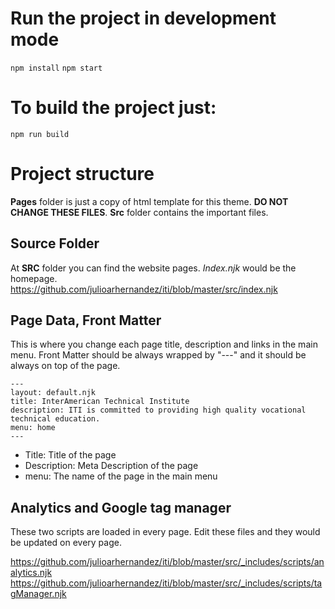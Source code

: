 # Run the project in development mode

`npm install` 
`npm start`

# To build the project just:

`npm run build`

# Project structure

**Pages** folder is just a copy of html template for this theme. **DO NOT CHANGE THESE FILES**.
**Src** folder contains the important files.

## Source Folder

At **SRC** folder you can find the website pages. *Index.njk* would be the homepage.
https://github.com/julioarhernandez/iti/blob/master/src/index.njk

## Page Data, Front Matter

This is where you change each page title, description and links in the main menu.
Front Matter should be always wrapped by "---" and it should be always on top of the page.
```
---
layout: default.njk
title: InterAmerican Technical Institute
description: ITI is committed to providing high quality vocational technical education.
menu: home
---
```

- Title: Title of the page
- Description: Meta Description of the page
- menu: The name of the page in the main menu

## Analytics and Google tag manager

These two scripts are loaded in every page. Edit these files and they would be updated on every page.

https://github.com/julioarhernandez/iti/blob/master/src/_includes/scripts/analytics.njk
https://github.com/julioarhernandez/iti/blob/master/src/_includes/scripts/tagManager.njk





